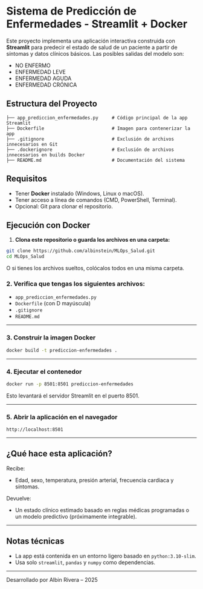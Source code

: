 # Sistema de Predicción de Enfermedades - Streamlit + Docker 

Este proyecto implementa una aplicación interactiva construida con **Streamlit** para predecir el estado de salud de un paciente a partir de síntomas y datos clínicos básicos. Las posibles salidas del modelo son:

- NO ENFERMO
- ENFERMEDAD LEVE
- ENFERMEDAD AGUDA
- ENFERMEDAD CRÓNICA

## Estructura del Proyecto

```
├── app_prediccion_enfermedades.py     # Código principal de la app Streamlit
├── Dockerfile                         # Imagen para contenerizar la app
├── .gitignore                         # Exclusión de archivos innecesarios en Git
├── .dockerignore                      # Exclusión de archivos innecesarios en builds Docker
├── README.md                          # Documentación del sistema
```

## Requisitos

- Tener **Docker** instalado (Windows, Linux o macOS).
- Tener acceso a línea de comandos (CMD, PowerShell, Terminal).
- Opcional: Git para clonar el repositorio.

## Ejecución con Docker

1. **Clona este repositorio o guarda los archivos en una carpeta:**

```bash
git clone https://github.com/albinstein/MLOps_Salud.git
cd MLOps_Salud
```

O si tienes los archivos sueltos, colócalos todos en una misma carpeta.

### 2. Verifica que tengas los siguientes archivos:

- `app_prediccion_enfermedades.py`
- `Dockerfile` (con D mayúscula)
- `.gitignore`
- `README.md`

---

### 3. Construir la imagen Docker

```bash
docker build -t prediccion-enfermedades .
```

---

### 4. Ejecutar el contenedor

```bash
docker run -p 8501:8501 prediccion-enfermedades
```

Esto levantará el servidor Streamlit en el puerto 8501.

---

### 5. Abrir la aplicación en el navegador

```
http://localhost:8501
```

---

## ¿Qué hace esta aplicación?

Recibe:
- Edad, sexo, temperatura, presión arterial, frecuencia cardiaca y síntomas.

Devuelve:
- Un estado clínico estimado basado en reglas médicas programadas o un modelo predictivo (próximamente integrable).

---

## Notas técnicas

- La app está contenida en un entorno ligero basado en `python:3.10-slim`.
- Usa solo `streamlit`, `pandas` y `numpy` como dependencias.

---

Desarrollado por Albin Rivera – 2025








